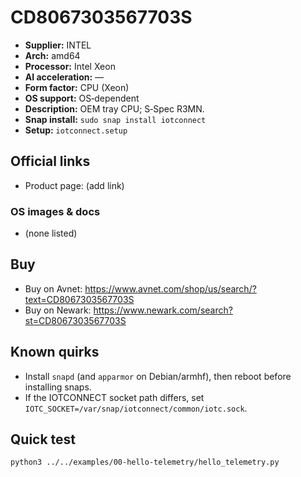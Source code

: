 # CD8067303567703S

- **Supplier:** INTEL
- **Arch:** amd64
- **Processor:** Intel Xeon
- **AI acceleration:** —
- **Form factor:** CPU (Xeon)
- **OS support:** OS‑dependent
- **Description:** OEM tray CPU; S‑Spec R3MN.
- **Snap install:** `sudo snap install iotconnect`
- **Setup:** `iotconnect.setup`

## Official links
- Product page: (add link)

### OS images & docs
- (none listed)

## Buy
- Buy on Avnet: https://www.avnet.com/shop/us/search/?text=CD8067303567703S
- Buy on Newark: https://www.newark.com/search?st=CD8067303567703S

## Known quirks
- Install `snapd` (and `apparmor` on Debian/armhf), then reboot before installing snaps.
- If the IOTCONNECT socket path differs, set `IOTC_SOCKET=/var/snap/iotconnect/common/iotc.sock`.

## Quick test
```bash
python3 ../../examples/00-hello-telemetry/hello_telemetry.py
```

